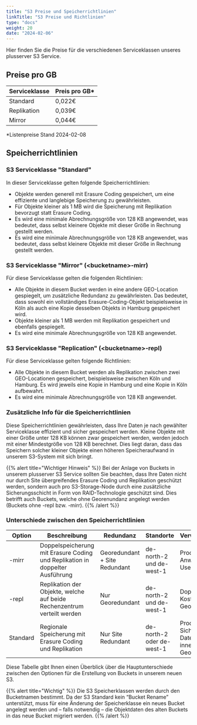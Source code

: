 ```yaml
---
title: "S3 Preise und Speicherrichtlinien"
linkTitle: "S3 Preise und Richtlinien"
type: "docs"
weight: 20
date: "2024-02-06"
---
```


Hier finden Sie die Preise für die verschiedenen Serviceklassen unseres plusserver S3 Service.

## Preise pro GB

| Serviceklasse | Preis pro GB\* |
| ------------- | -------------- |
| Standard      | 0,022€         |
| Replikation   | 0,039€         |
| Mirror        | 0,044€         |

\*Listenpreise Stand 2024-02-08

## Speicherrichtlinien

### S3 Serviceklasse "Standard"

In dieser Serviceklasse gelten folgende Speicherrichtlinien:

-   Objekte werden generell mit Erasure Coding gespeichert, um eine effiziente und langlebige Speicherung zu gewährleisten.
-   Für Objekte kleiner als 1 MB wird die Speicherung mit Replikation bevorzugt statt Erasure Coding.
-   Es wird eine minimale Abrechnungsgröße von 128 KB angewendet, was bedeutet, dass selbst kleinere Objekte mit dieser Größe in Rechnung gestellt werden.
-   Es wird eine minimale Abrechnungsgröße von 128 KB angewendet, was bedeutet, dass selbst kleinere Objekte mit dieser Größe in Rechnung gestellt werden.

### S3 Serviceklasse "Mirror" (\<bucketname>-mirr)

Für diese Serviceklasse gelten die folgenden Richtlinien:

-   Alle Objekte in diesem Bucket werden in eine andere GEO-Location gespiegelt, um zusätzliche Redundanz zu gewährleisten. Das bedeutet, dass sowohl ein vollständiges Erasure-Coding-Objekt beispielsweise in Köln als auch eine Kopie desselben Objekts in Hamburg gespeichert wird.
-   Objekte kleiner als 1 MB werden mit Replikation gespeichert und ebenfalls gespiegelt.
-   Es wird eine minimale Abrechnungsgröße von 128 KB angewendet.

### S3 Serviceklasse "Replication" (\<bucketname>-repl)

Für diese Serviceklasse gelten folgende Richtlinien:

-   Alle Objekte in diesem Bucket werden als Replikation zwischen zwei GEO-Locationen gespeichert, beispielsweise zwischen Köln und Hamburg. Es wird jeweils eine Kopie in Hamburg und eine Kopie in Köln aufbewahrt.
-   Es wird eine minimale Abrechnungsgröße von 128 KB angewendet.

### Zusätzliche Info für die Speicherrichtlinien

Diese Speicherrichtlinien gewährleisten, dass Ihre Daten je nach gewählter Serviceklasse effizient und sicher gespeichert werden.
Kleine Objekte mit einer Größe unter 128 KB können zwar gespeichert werden, werden jedoch mit einer Mindestgröße von 128 KB berechnet. Dies liegt daran, dass das Speichern solcher kleiner Objekte einen höheren Speicheraufwand in unserem S3-System mit sich bringt.

{{% alert title="Wichtiger Hinweis" %}}
Bei der Anlage von Buckets in unserem plusserver S3 Service sollten Sie beachten, dass Ihre Daten nicht nur durch Site übergreifendes Erasure Coding und Replikation geschützt werden, sondern auch pro S3-Storage-Node durch eine zusätzliche Sicherungsschicht in Form von RAID-Technologie geschützt sind. Dies betrifft auch Buckets, welche ohne Georenundanz angelegt werden (Buckets ohne -repl bzw. -mirr).
{{% /alert %}}

### Unterschiede zwischen den Speicherrichtlinien

| Option   | Beschreibung                                                                 | Redundanz                     | Standorte                 | Verwendungszweck                                                    |
| -------- | ---------------------------------------------------------------------------- | ----------------------------- | ------------------------- | ------------------------------------------------------------------- |
| -mirr    | Doppelspeicherung mit Erasure Coding und Replikation in doppelter Ausführung | Georedundant + Site Redundant | de-north-2 und de-west-1  | Produktionskritische Anwendungen oder User-Daten                    |
| -repl    | Replikation der Objekte, welche auf beide Rechenzentrum verteilt werden      | Nur Georedundant              | de-north-2 und de-west-1  | Doppeltes Backup, Kostengünstige Georedundanz                       |
| Standard | Regionale Speicherung mit Erasure Coding und Replikation                     | Nur Site Redundant            | de-north-2 oder de-west-1 | Produktions-Daten, Sichere Datenhaltung innerhalb einer Geolokation |

Diese Tabelle gibt Ihnen einen Überblick über die Hauptunterschiede zwischen den Optionen für die Erstellung von Buckets in unserem neuen S3.

{{% alert title="Wichtig" %}}
Die S3 Speicherklassen werden durch den Bucketnamen bestimmt. Da der S3 Standard kein “Bucket Rename” unterstützt, muss für eine Änderung der Speicherklasse ein neues Bucket angelegt werden und – falls notwendig – die Objektdaten des alten Buckets in das neue Bucket migriert werden.
{{% /alert %}}
